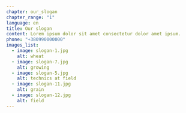 ```yaml
---
chapter: our_slogan
chapter_range: "1"
language: en
title: Our slogan
content: Lorem ipsum dolor sit amet consectetur dolor amet ipsum.
phone: "+380990000000"
images_list:
  - image: slogan-1.jpg
    alt: wheat
  - image: slogan-7.jpg
    alt: growing
  - image: slogan-5.jpg
    alt: technics at field
  - image: slogan-11.jpg
    alt: grain
  - image: slogan-12.jpg
    alt: field
---
```

